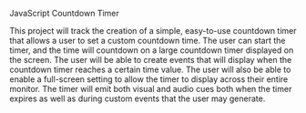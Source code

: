 JavaScript Countdown Timer

This project will track the creation of a simple, easy-to-use countdown timer that allows a user to set a custom countdown time.  The user can start the timer, and the time will countdown on a large countdown timer displayed on the screen.  The user will be able to create events that will display when the countdown timer reaches a certain time value.  The user will also be able to enable a full-screen setting to allow the timer to display across their entire monitor.  The timer will emit both visual and audio cues both when the timer expires as well as during custom events that the user may generate.